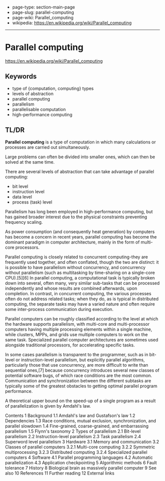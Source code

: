 - page-type: section-main-page
- page-slug: parallel-computing
- page-wiki: Parallel_computing
- wikipedia: https://en.wikipedia.org/wiki/Parallel_computing
---
# Parallel computing

https://en.wikipedia.org/wiki/Parallel_computing


## Keywords

- type of {computation, computing} types
- levels of abstraction
- parallel computing
- parallelism
- parallelisable computation
- high-performance computing


## TL/DR

**Parallel computing** is a type of computation in which many calculations or processes are carried out simultaneously.

Large problems can often be divided into smaller ones, which can then be solved at the same time. 

There are several levels of abstraction that can take advantage of parallel computing:
- bit level
- instruction level
- data level
- process (task) level

Parallelism has long been employed in high-performance computing, but has gained broader interest due to the physical constraints preventing frequency scaling.

As power consumption (and consequently heat generation) by computers has become a concern in recent years, parallel computing has become the dominant paradigm in computer architecture, mainly in the form of multi-core processors.

Parallel computing is closely related to concurrent computing-they are frequently used together, and often conflated, though the two are distinct: it is possible to have parallelism without concurrency, and concurrency without parallelism (such as multitasking by time-sharing on a single-core CPU).[5][6] In parallel computing, a computational task is typically broken down into several, often many, very similar sub-tasks that can be processed independently and whose results are combined afterwards, upon completion. In contrast, in concurrent computing, the various processes often do not address related tasks; when they do, as is typical in distributed computing, the separate tasks may have a varied nature and often require some inter-process communication during execution.

Parallel computers can be roughly classified according to the level at which the hardware supports parallelism, with multi-core and multi-processor computers having multiple processing elements within a single machine, while clusters, MPPs, and grids use multiple computers to work on the same task. Specialized parallel computer architectures are sometimes used alongside traditional processors, for accelerating specific tasks.

In some cases parallelism is transparent to the programmer, such as in bit-level or instruction-level parallelism, but explicitly parallel algorithms, particularly those that use concurrency, are more difficult to write than sequential ones,[7] because concurrency introduces several new classes of potential software bugs, of which race conditions are the most common. Communication and synchronization between the different subtasks are typically some of the greatest obstacles to getting optimal parallel program performance.

A theoretical upper bound on the speed-up of a single program as a result of parallelization is given by Amdahl's law.


Contents
1	Background
1.1	Amdahl's law and Gustafson's law
1.2	Dependencies
1.3	Race conditions, mutual exclusion, synchronization, and parallel slowdown
1.4	Fine-grained, coarse-grained, and embarrassing parallelism
1.5	Flynn's taxonomy
2	Types of parallelism
2.1	Bit-level parallelism
2.2	Instruction-level parallelism
2.3	Task parallelism
2.4	Superword level parallelism
3	Hardware
3.1	Memory and communication
3.2	Classes of parallel computers
3.2.1	Multi-core computing
3.2.2	Symmetric multiprocessing
3.2.3	Distributed computing
3.2.4	Specialized parallel computers
4	Software
4.1	Parallel programming languages
4.2	Automatic parallelization
4.3	Application checkpointing
5	Algorithmic methods
6	Fault tolerance
7	History
8	Biological brain as massively parallel computer
9	See also
10	References
11	Further reading
12	External links
